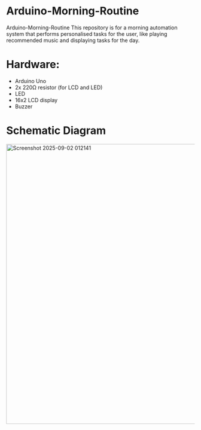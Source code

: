 # Arduino-Morning-Routine
Arduino-Morning-Routine This repository is for a morning automation system that performs personalised tasks for the user, like playing recommended music and displaying tasks for the day.

# Hardware:
- Arduino Uno
- 2x 220Ω resistor (for LCD and LED)
- LED
- 16x2 LCD display
- Buzzer

# Schematic Diagram
<img width="1254" height="749" alt="Screenshot 2025-09-02 012141" src="https://github.com/user-attachments/assets/8d47c98f-e25e-4e42-852b-8ae501b63c36" />


